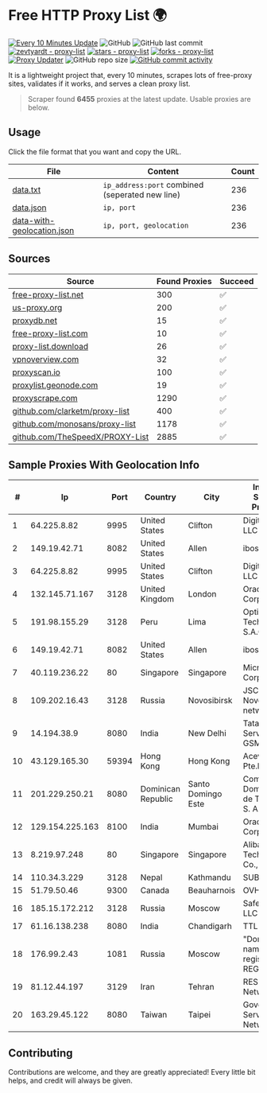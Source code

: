 
# Free HTTP Proxy List 🌍

[![Every 10 Minutes Update](https://github.com/mertguvencli/http-proxy-list/actions/workflows/main.yml/badge.svg?branch=main)](https://github.com/mertguvencli/http-proxy-list/actions/workflows/main.yml)
![GitHub](https://img.shields.io/github/license/mertguvencli/http-proxy-list)
![GitHub last commit](https://img.shields.io/github/last-commit/mertguvencli/http-proxy-list)
[![zevtyardt - proxy-list](https://img.shields.io/static/v1?label=zevtyardt&message=proxy-list&color=blue&logo=github)](https://github.com/zevtyardt/proxy-list "Go to GitHub repo")
[![stars - proxy-list](https://img.shields.io/github/stars/zevtyardt/proxy-list?style=social)](https://github.com/zevtyardt/proxy-list)
[![forks - proxy-list](https://img.shields.io/github/forks/zevtyardt/proxy-list?style=social)](https://github.com/zevtyardt/proxy-list)
[![Proxy Updater](https://github.com/zevtyardt/proxy-list/workflows/Proxy%20Updater/badge.svg)](https://github.com/zevtyardt/proxy-list/actions?query=workflow:"Proxy+Updater")
![GitHub repo size](https://img.shields.io/github/repo-size/zevtyardt/proxy-list)
[![GitHub commit activity](https://img.shields.io/github/commit-activity/m/zevtyardt/proxy-list?logo=commits)](https://github.com/zevtyardt/proxy-list/commits/main)

It is a lightweight project that, every 10 minutes, scrapes lots of free-proxy sites, validates if it works, and serves a clean proxy list.

> Scraper found **6455** proxies at the latest update. Usable proxies are below.

## Usage

Click the file format that you want and copy the URL.

|File|Content|Count|
|----|-------|-----|
|[data.txt](https://raw.githubusercontent.com/mertguvencli/http-proxy-list/main/proxy-list/data.txt)|`ip_address:port` combined (seperated new line)|236|
|[data.json](https://raw.githubusercontent.com/mertguvencli/http-proxy-list/main/proxy-list/data.json)|`ip, port`|236|
|[data-with-geolocation.json](https://raw.githubusercontent.com/mertguvencli/http-proxy-list/main/proxy-list/data-with-geolocation.json)|`ip, port, geolocation`|236|

## Sources

|Source|Found Proxies|Succeed|
|------|-------------|-------|
|[free-proxy-list.net](https://free-proxy-list.net)|300|✅|
|[us-proxy.org](https://www.us-proxy.org)|200|✅|
|[proxydb.net](http://proxydb.net)|15|✅|
|[free-proxy-list.com](https://free-proxy-list.com/?page=&port=&type%5B%5D=http&type%5B%5D=https&up_time=0&search=Search)|10|✅|
|[proxy-list.download](https://www.proxy-list.download/HTTP)|26|✅|
|[vpnoverview.com](https://vpnoverview.com/privacy/anonymous-browsing/free-proxy-servers)|32|✅|
|[proxyscan.io](https://www.proxyscan.io)|100|✅|
|[proxylist.geonode.com](https://proxylist.geonode.com/api/proxy-list?limit=300&page=1&sort_by=lastChecked&sort_type=desc&protocols=http,https)|19|✅|
|[proxyscrape.com](https://api.proxyscrape.com/v2/?request=displayproxies&protocol=http&timeout=10000&country=all&ssl=all&anonymity=all)|1290|✅|
|[github.com/clarketm/proxy-list](https://raw.githubusercontent.com/clarketm/proxy-list/master/proxy-list-raw.txt)|400|✅|
|[github.com/monosans/proxy-list](https://raw.githubusercontent.com/monosans/proxy-list/main/proxies/http.txt)|1178|✅|
|[github.com/TheSpeedX/PROXY-List](https://raw.githubusercontent.com/TheSpeedX/PROXY-List/master/http.txt)|2885|✅|


## Sample Proxies With Geolocation Info

|#|Ip|Port|Country|City|Internet Service Provider|
|-|--|----|-------|----|-------------------------|
|1|64.225.8.82|9995|United States|Clifton|DigitalOcean, LLC|
|2|149.19.42.71|8082|United States|Allen|iboss, inc|
|3|64.225.8.82|9995|United States|Clifton|DigitalOcean, LLC|
|4|132.145.71.167|3128|United Kingdom|London|Oracle Corporation|
|5|191.98.155.29|3128|Peru|Lima|Optical Technologies S.A.C.|
|6|149.19.42.71|8082|United States|Allen|iboss, inc|
|7|40.119.236.22|80|Singapore|Singapore|Microsoft Corporation|
|8|109.202.16.43|3128|Russia|Novosibirsk|JSC Avantel. Novosibirsk network|
|9|14.194.38.9|8080|India|New Delhi|Tata Tele Services GSM|
|10|43.129.165.30|59394|Hong Kong|Hong Kong|Aceville Pte.ltd|
|11|201.229.250.21|8080|Dominican Republic|Santo Domingo Este|Compañía Dominicana de Teléfonos S. A.|
|12|129.154.225.163|8100|India|Mumbai|Oracle Corporation|
|13|8.219.97.248|80|Singapore|Singapore|Alibaba (US) Technology Co., Ltd.|
|14|110.34.3.229|3128|Nepal|Kathmandu|SUBISU C7|
|15|51.79.50.46|9300|Canada|Beauharnois|OVH SAS|
|16|185.15.172.212|3128|Russia|Moscow|SafeData LLC|
|17|61.16.138.238|8080|India|Chandigarh|TTL|
|18|176.99.2.43|1081|Russia|Moscow|"Domain names registrar REG.RU", Ltd|
|19|81.12.44.197|3129|Iran|Tehran|RESPINA Networks|
|20|163.29.45.122|8080|Taiwan|Taipei|Government Service Network|



## Contributing

Contributions are welcome, and they are greatly appreciated! Every
little bit helps, and credit will always be given.

